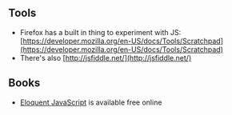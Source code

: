 ## Tools

* Firefox has a built in thing to experiment with JS: [https://developer.mozilla.org/en-US/docs/Tools/Scratchpad](https://developer.mozilla.org/en-US/docs/Tools/Scratchpad)
* There's also [http://jsfiddle.net/](http://jsfiddle.net/)

## Books

* [Eloquent JavaScript](http://eloquentjavascript.net/) is available free online
